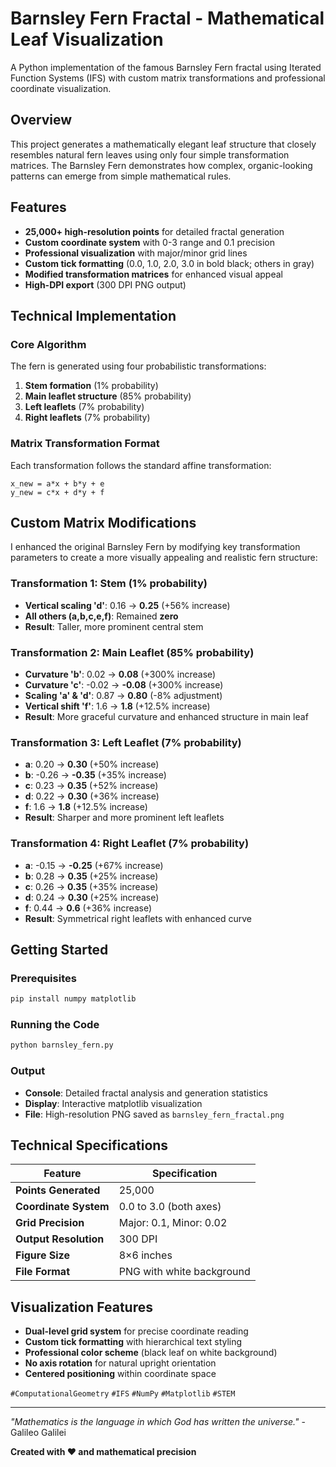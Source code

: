 #  Barnsley Fern Fractal - Mathematical Leaf Visualization

A Python implementation of the famous Barnsley Fern fractal using Iterated Function Systems (IFS) with custom matrix transformations and professional coordinate visualization.

##  Overview

This project generates a mathematically elegant leaf structure that closely resembles natural fern leaves using only four simple transformation matrices. The Barnsley Fern demonstrates how complex, organic-looking patterns can emerge from simple mathematical rules.

##  Features

- **25,000+ high-resolution points** for detailed fractal generation
- **Custom coordinate system** with 0-3 range and 0.1 precision
- **Professional visualization** with major/minor grid lines
- **Custom tick formatting** (0.0, 1.0, 2.0, 3.0 in bold black; others in gray)
- **Modified transformation matrices** for enhanced visual appeal
- **High-DPI export** (300 DPI PNG output)

##  Technical Implementation

### Core Algorithm
The fern is generated using four probabilistic transformations:
1. **Stem formation** (1% probability)
2. **Main leaflet structure** (85% probability) 
3. **Left leaflets** (7% probability)
4. **Right leaflets** (7% probability)

### Matrix Transformation Format
Each transformation follows the standard affine transformation:
```
x_new = a*x + b*y + e
y_new = c*x + d*y + f
```

##  Custom Matrix Modifications

I enhanced the original Barnsley Fern by modifying key transformation parameters to create a more visually appealing and realistic fern structure:

###  Transformation 1: Stem (1% probability)
- **Vertical scaling 'd'**: 0.16 → **0.25** (+56% increase)
- **All others (a,b,c,e,f)**: Remained **zero**
- **Result**: Taller, more prominent central stem

###  Transformation 2: Main Leaflet (85% probability)
- **Curvature 'b'**: 0.02 → **0.08** (+300% increase)
- **Curvature 'c'**: -0.02 → **-0.08** (+300% increase)
- **Scaling 'a' & 'd'**: 0.87 → **0.80** (-8% adjustment)
- **Vertical shift 'f'**: 1.6 → **1.8** (+12.5% increase)
- **Result**: More graceful curvature and enhanced structure in main leaf

###  Transformation 3: Left Leaflet (7% probability)
- **a**: 0.20 → **0.30** (+50% increase)
- **b**: -0.26 → **-0.35** (+35% increase)
- **c**: 0.23 → **0.35** (+52% increase)
- **d**: 0.22 → **0.30** (+36% increase)
- **f**: 1.6 → **1.8** (+12.5% increase)
- **Result**: Sharper and more prominent left leaflets

###  Transformation 4: Right Leaflet (7% probability)
- **a**: -0.15 → **-0.25** (+67% increase)
- **b**: 0.28 → **0.35** (+25% increase)
- **c**: 0.26 → **0.35** (+35% increase)
- **d**: 0.24 → **0.30** (+25% increase)
- **f**: 0.44 → **0.6** (+36% increase)
- **Result**: Symmetrical right leaflets with enhanced curve

##  Getting Started

### Prerequisites
```bash
pip install numpy matplotlib
```

### Running the Code
```bash
python barnsley_fern.py
```

### Output
- **Console**: Detailed fractal analysis and generation statistics
- **Display**: Interactive matplotlib visualization
- **File**: High-resolution PNG saved as `barnsley_fern_fractal.png`

## Technical Specifications

| Feature | Specification |
|---------|---------------|
| **Points Generated** | 25,000 |
| **Coordinate System** | 0.0 to 3.0 (both axes) |
| **Grid Precision** | Major: 0.1, Minor: 0.02 |
| **Output Resolution** | 300 DPI |
| **Figure Size** | 8×6 inches |
| **File Format** | PNG with white background |

##  Visualization Features

- **Dual-level grid system** for precise coordinate reading
- **Custom tick formatting** with hierarchical text styling
- **Professional color scheme** (black leaf on white background)
- **No axis rotation** for natural upright orientation
- **Centered positioning** within coordinate space

`#ComputationalGeometry` `#IFS` `#NumPy` `#Matplotlib` `#STEM`

---

*"Mathematics is the language in which God has written the universe."* - Galileo Galilei

**Created with ❤️ and mathematical precision**
